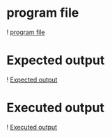# program file
! [program file](sjf.py)
# Expected output
! [Expected output](Expectedoutput.png)
# Executed output
! [Executed output](Executedoutput.png)
